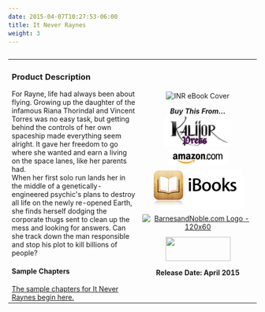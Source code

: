 ```yaml
---
date: 2015-04-07T10:27:53-06:00
title: It Never Raynes
weight: 3
---
```

<table width="100%" align="left">
<tbody>
<tr>
<td align="left">
<h3>Product Description</h3>
<div>For Rayne, life had always been about flying. Growing up the daughter of the infamous Riana Thorindal and Vincent Torres was no easy task, but getting behind the controls of her own spaceship made everything seem alright. It gave her freedom to go where she wanted and earn a living on the space lanes, like her parents had.</div>
<div></div>
<div>When her first solo run lands her in the middle of a genetically-engineered psychic's plans to destroy all life on the newly re-opened Earth, she finds herself dodging the corporate thugs sent to clean up the mess and looking for answers. Can she track down the man responsible and stop his plot to kill billions of people?</div>
<h4>Sample Chapters</h4>
<a title="Chapter 1" href="./it-never-raynes-chapter-1">The sample chapters for It Never Raynes begin here.</a></td>
<td align="center" width="225">
<p style="text-align: center;"><img class="alignleft size-medium" src="/images/INR-eBook-Cover.png" alt="INR eBook Cover" width="198" height="300" /></a>

<div><strong><em>Buy This From&hellip;</em></strong></div>
<div style="padding-bottom: 6px;"><a href="http://www.lulu.com/spotlight/paullell" target="_blank"><img src="/images/Kalijor_Press.png" alt="Buy From Us" border="0" /></a> <a href="http://www.amazon.com/Never-Raynes-Paul-Lell-ebook/dp/B00X0VSUGW/ref=sr_1_2?ie=UTF8&amp;qid=1430702853&amp;sr=8-2&amp;keywords=it+never+raynes" target="_blank"><img src="/images/ShopAmazon.png" alt="Buy From Amazon" border="0" /></a></div>
<div style="padding-bottom: 6px;"><a title="Get it on iBooks" href="https://itun.es/us/rppg7.l" target="_blank"><img src="/images/iBooks.png" alt="" /></a></div>
<div style="padding-bottom: 6px;"><a title="Get it on Nook" href="http://www.barnesandnoble.com/w/it-never-raynes-paul-lell/1121851760?ean=2940151442688" target="_blank"><img src="http://ad.linksynergy.com/fs-bin/show?id=tBNt4D9O81A&amp;bids=229293.144&amp;subid=0&amp;type=4&amp;gridnum=6" alt="BarnesandNoble.com Logo - 120x60" border="0" /></a></div>
<div style="padding-bottom: 6px;"></div>
<a href="https://store.kobobooks.com/en-US/ebook/it-never-raynes" target="_blank"><img class="aligncenter size-full wp-image-874" title="Kobo" src="https://www.kalijor.com/wp-content/uploads/2012/04/Kobo.gif" alt="" width="132" height="49" /></a>

<div style="padding-bottom: 6px;"></div>
<div style="padding-bottom: 6px;"></div>
<strong>Release Date: April 2015</strong></td>
</tr>
</tbody>
</table>
